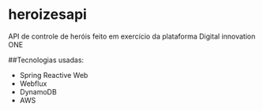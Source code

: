 # heroizesapi
API de controle de heróis feito em exercício da plataforma Digital innovation ONE

##Tecnologias usadas:
- Spring Reactive Web
- Webflux
- DynamoDB
- AWS
